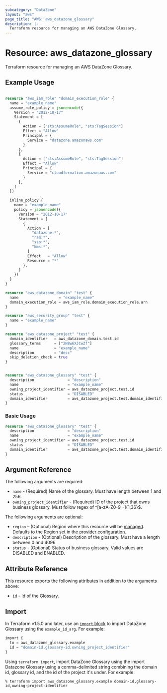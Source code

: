 ```yaml
---
subcategory: "DataZone"
layout: "aws"
page_title: "AWS: aws_datazone_glossary"
description: |-
  Terraform resource for managing an AWS DataZone Glossary.
---
```

# Resource: aws_datazone_glossary

Terraform resource for managing an AWS DataZone Glossary.

## Example Usage

```terraform

resource "aws_iam_role" "domain_execution_role" {
  name = "example_name"
  assume_role_policy = jsonencode({
    Version = "2012-10-17"
    Statement = [
      {
        Action = ["sts:AssumeRole", "sts:TagSession"]
        Effect = "Allow"
        Principal = {
          Service = "datazone.amazonaws.com"
        }
      },
      {
        Action = ["sts:AssumeRole", "sts:TagSession"]
        Effect = "Allow"
        Principal = {
          Service = "cloudformation.amazonaws.com"
        }
      },
    ]
  })

  inline_policy {
    name = "example_name"
    policy = jsonencode({
      Version = "2012-10-17"
      Statement = [
        {
          Action = [
            "datazone:*",
            "ram:*",
            "sso:*",
            "kms:*",
          ]
          Effect   = "Allow"
          Resource = "*"
        },
      ]
    })
  }
}

resource "aws_datazone_domain" "test" {
  name                  = "example_name"
  domain_execution_role = aws_iam_role.domain_execution_role.arn
}

resource "aws_security_group" "test" {
  name = "example_name"
}

resource "aws_datazone_project" "test" {
  domain_identifier   = aws_datazone_domain.test.id
  glossary_terms      = ["2N8w6XJCwZf"]
  name                = "example_name"
  description         = "desc"
  skip_deletion_check = true
}


resource "aws_datazone_glossary" "test" {
  description               = "description"
  name                      = "example_name"
  owning_project_identifier = aws_datazone_project.test.id
  status                    = "DISABLED"
  domain_identifier         = aws_datazone_project.test.domain_identifier
}
```

### Basic Usage

```terraform
resource "aws_datazone_glossary" "test" {
  description               = "description"
  name                      = "example_name"
  owning_project_identifier = aws_datazone_project.test.id
  status                    = "DISABLED"
  domain_identifier         = aws_datazone_project.test.domain_identifier
}
```

## Argument Reference

The following arguments are required:

* `name` - (Required) Name of the glossary. Must have length between 1 and 256.
* `owning_project_identifier` - (Required) ID of the project that owns business glossary. Must follow regex of ^[a-zA-Z0-9_-]{1,36}$.

The following arguments are optional:

* `region` – (Optional) Region where this resource will be [managed](https://docs.aws.amazon.com/general/latest/gr/rande.html#regional-endpoints). Defaults to the Region set in the [provider configuration](https://registry.terraform.io/providers/hashicorp/aws/latest/docs#aws-configuration-reference).
* `description` - (Optional) Description of the glossary. Must have a length between 0 and 4096.
* `status` - (Optional) Status of business glossary. Valid values are DISABLED and ENABLED.

## Attribute Reference

This resource exports the following attributes in addition to the arguments above:

* `id` - Id of the Glossary.

## Import

In Terraform v1.5.0 and later, use an [`import` block](https://developer.hashicorp.com/terraform/language/import) to import DataZone Glossary using the `example_id_arg`. For example:

```terraform
import {
  to = aws_datazone_glossary.example
  id = "domain-id,glossary-id,owning_project_identifier"
}
```

Using `terraform import`, import DataZone Glossary using the import Datazone Glossary using a comma-delimited string combining the domain id, glossary id, and the id of the project it's under. For example:

```console
% terraform import aws_datazone_glossary.example domain-id,glossary-id,owning-project-identifier
```
